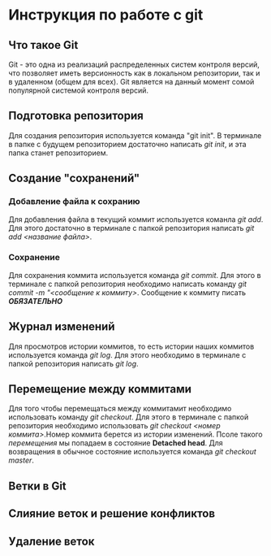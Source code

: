 # Инструкция по работе с git 

## Что такое  Git

Git - это одна из реализаций распределенных систем контроля версий, что позволяет иметь версионность как в локальном репозитории, так и в удаленном (общем для всех). Git является на данный момент сомой популярной системой контроля версий. 

## Подготовка репозитория

Для создания репозитория используется команда "git init". В терминале в папке с будущем репозиторием достаточно написать *git init*, и эта папка станет репозиторием.

## Создание "сохранений"

### Добавление файла к сохранию

Для добавления файла в текущий коммит используется команла *git add*. Для этого достаточно в терминале с папкой репозитория написать *git add <название файла>*.

### Сохранение 
Для сохранения коммита используется команда *git commit*. Для этого в терминале с папкой репозитория необходимо написать команду *git commit -m "<сообщение к коммиту>*. Сообщение к коммиту писать ***ОБЯЗАТЕЛЬНО***


## Журнал изменений

Для просмотров истории коммитов, то есть истории наших коммитов используется команда *git log*. Для этого необходимо в терминале с папкой репозитория написать *git log*.

## Перемещение между коммитами
Для того чтобы перемещаться между коммитамит необходимо использовать команду *git checkout*. Для этого в терминале с папкой репозитория необходимо использовать *git checkout <номер коммита>*.Номер коммита берется из истории изменений. Псоле такого *перемещения* мы попадаем в состояние **Detached head**. Для возвращения в обычное состояние используется команда *git checkout master*.

## Ветки в Git
 
## Слияние веток и решение конфликтов

## Удаление веток